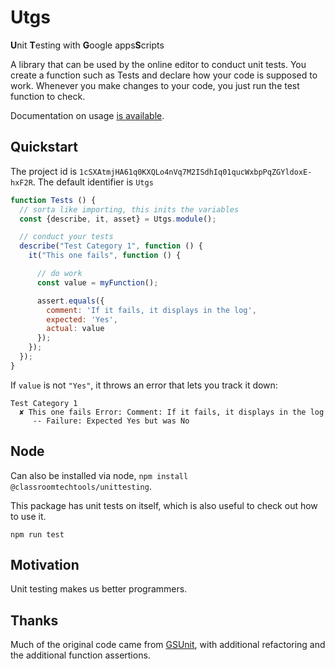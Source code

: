 # Utgs

**U**nit **T**esting with **G**oogle apps**S**cripts

A library that can be used by the online editor to conduct unit tests. You create a function such as Tests and declare how your code is supposed to work. Whenever you make changes to your code, you just run the test function to check.

Documentation on usage [is available](https://classroomtechtools.github.io/Utgs/).

## Quickstart

The project id is `1cSXAtmjHA61q0KXQLo4nVq7M2ISdhIq01qucWxbpPqZGYldoxE-hxF2R`. The default identifier is `Utgs`

```js
function Tests () {
  // sorta like importing, this inits the variables
  const {describe, it, asset} = Utgs.module(); 

  // conduct your tests
  describe("Test Category 1", function () {
    it("This one fails", function () {

      // do work
      const value = myFunction(); 

      assert.equals({
        comment: 'If it fails, it displays in the log',
        expected: 'Yes',
        actual: value
      });
    });
  });
}
```

If `value` is not `"Yes"`, it throws an error that lets you track it down:

```
Test Category 1
  ✘ This one fails Error: Comment: If it fails, it displays in the log
     -- Failure: Expected Yes but was No
```



## Node

Can also be installed via node, `npm install @classroomtechtools/unittesting`.

This package has unit tests on itself, which is also useful to check out how to use it.

`npm run test`

## Motivation

Unit testing makes us better programmers.

## Thanks

Much of the original code came from [GSUnit](https://sites.google.com/site/scriptsexamples/custom-methods/gsunit), with additional refactoring and the additional function assertions.

